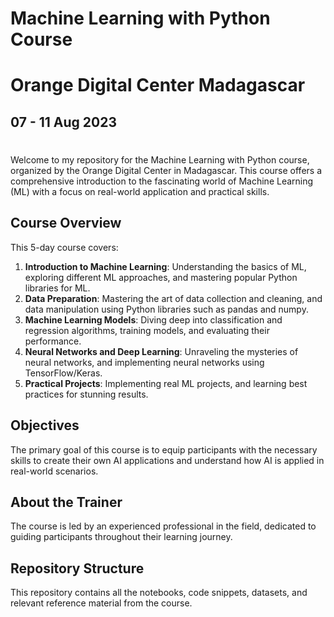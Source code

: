 
# Machine Learning with Python Course
# Orange Digital Center Madagascar
## 07 - 11 Aug 2023
# 
Welcome to my repository for the Machine Learning with Python course, organized by the Orange Digital Center in Madagascar. This course offers a comprehensive introduction to the fascinating world of Machine Learning (ML) with a focus on real-world application and practical skills.

## Course Overview

This 5-day course covers:

1. **Introduction to Machine Learning**: Understanding the basics of ML, exploring different ML approaches, and mastering popular Python libraries for ML.
2. **Data Preparation**: Mastering the art of data collection and cleaning, and data manipulation using Python libraries such as pandas and numpy.
3. **Machine Learning Models**: Diving deep into classification and regression algorithms, training models, and evaluating their performance.
4. **Neural Networks and Deep Learning**: Unraveling the mysteries of neural networks, and implementing neural networks using TensorFlow/Keras.
5. **Practical Projects**: Implementing real ML projects, and learning best practices for stunning results.

## Objectives

The primary goal of this course is to equip participants with the necessary skills to create their own AI applications and understand how AI is applied in real-world scenarios.

## About the Trainer

The course is led by an experienced professional in the field, dedicated to guiding participants throughout their learning journey.

## Repository Structure

This repository contains all the notebooks, code snippets, datasets, and relevant reference material from the course.


